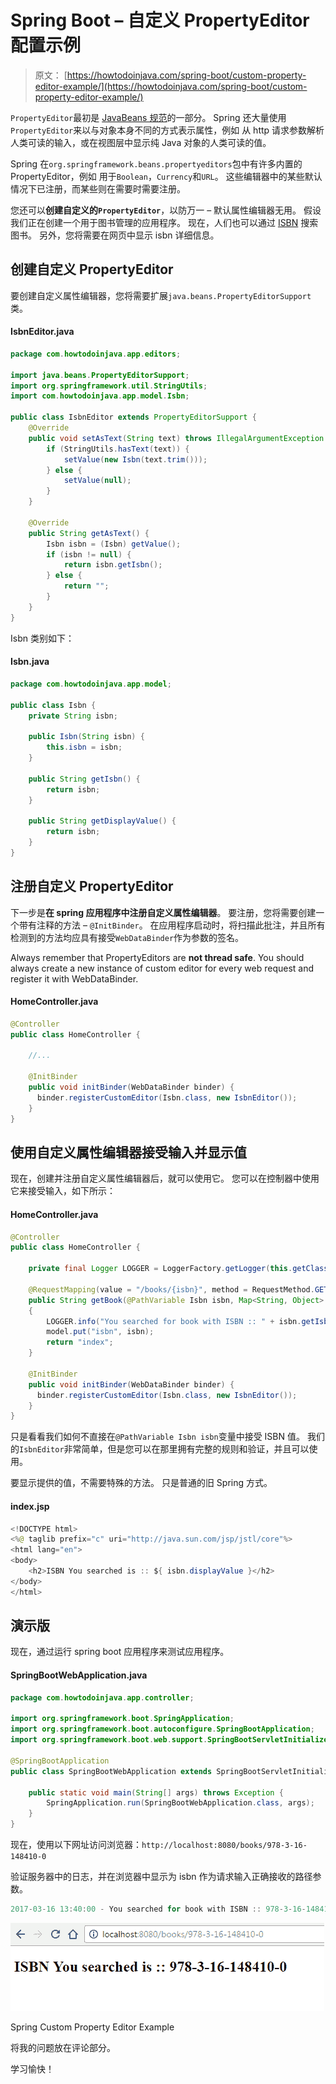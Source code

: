 # Spring Boot – 自定义 PropertyEditor 配置示例

> 原文： [https://howtodoinjava.com/spring-boot/custom-property-editor-example/](https://howtodoinjava.com/spring-boot/custom-property-editor-example/)

`PropertyEditor`最初是 [JavaBeans 规范](https://docs.oracle.com/javase/7/docs/api/java/beans/PropertyEditor.html)的一部分。 Spring 还大量使用`PropertyEditor`来以与对象本身不同的方式表示属性，例如 从 http 请求参数解析人类可读的输入，或在视图层中显示纯 Java 对象的人类可读的值。

Spring 在`org.springframework.beans.propertyeditors`包中有许多内置的 PropertyEditor，例如 用于`Boolean`，`Currency`和`URL`。 这些编辑器中的某些默认情况下已注册，而某些则在需要时需要注册。

您还可以**创建自定义的`PropertyEditor`**，以防万一 – 默认属性编辑器无用。 假设我们正在创建一个用于图书管理的应用程序。 现在，人们也可以通过 [ISBN](https://en.wikipedia.org/wiki/International_Standard_Book_Number) 搜索图书。 另外，您将需要在网页中显示 isbn 详细信息。

## 创建自定义 PropertyEditor

要创建自定义属性编辑器，您将需要扩展`java.beans.PropertyEditorSupport`类。

#### IsbnEditor.java

```java
package com.howtodoinjava.app.editors;

import java.beans.PropertyEditorSupport;
import org.springframework.util.StringUtils;
import com.howtodoinjava.app.model.Isbn;

public class IsbnEditor extends PropertyEditorSupport {
	@Override
	public void setAsText(String text) throws IllegalArgumentException {
		if (StringUtils.hasText(text)) {
			setValue(new Isbn(text.trim()));
		} else {
			setValue(null);
		}
	}

	@Override
	public String getAsText() {
		Isbn isbn = (Isbn) getValue();
		if (isbn != null) {
			return isbn.getIsbn();
		} else {
			return "";
		}
	}
}

```

Isbn 类别如下：

#### Isbn.java

```java
package com.howtodoinjava.app.model;

public class Isbn {
	private String isbn;

	public Isbn(String isbn) {
		this.isbn = isbn;
	}

	public String getIsbn() {
		return isbn;
	}

	public String getDisplayValue() {
		return isbn;
	}
}

```

## 注册自定义 PropertyEditor

下一步是**在 spring 应用程序中注册自定义属性编辑器**。 要注册，您将需要创建一个带有注释的方法 – `@InitBinder`。 在应用程序启动时，将扫描此批注，并且所有检测到的方法均应具有接受`WebDataBinder`作为参数的签名。

Always remember that PropertyEditors are **not thread safe**. You should always create a new instance of custom editor for every web request and register it with WebDataBinder.

#### HomeController.java

```java
@Controller
public class HomeController {

	//...

	@InitBinder
	public void initBinder(WebDataBinder binder) {
	  binder.registerCustomEditor(Isbn.class, new IsbnEditor());
	}
}

```

## 使用自定义属性编辑器接受输入并显示值

现在，创建并注册自定义属性编辑器后，就可以使用它。 您可以在控制器中使用它来接受输入，如下所示：

#### HomeController.java

```java
@Controller
public class HomeController {

	private final Logger LOGGER = LoggerFactory.getLogger(this.getClass());

	@RequestMapping(value = "/books/{isbn}", method = RequestMethod.GET)
	public String getBook(@PathVariable Isbn isbn, Map<String, Object> model) 
	{
		LOGGER.info("You searched for book with ISBN :: " + isbn.getIsbn());
		model.put("isbn", isbn);
		return "index";
	}

	@InitBinder
	public void initBinder(WebDataBinder binder) {
	  binder.registerCustomEditor(Isbn.class, new IsbnEditor());
	}
}

```

只是看看我们如何不直接在`@PathVariable Isbn isbn`变量中接受 ISBN 值。 我们的`IsbnEditor`非常简单，但是您可以在那里拥有完整的规则和验证，并且可以使用。

要显示提供的值，不需要特殊的方法。 只是普通的旧 Spring 方式。

#### index.jsp

```java
<!DOCTYPE html>
<%@ taglib prefix="c" uri="http://java.sun.com/jsp/jstl/core"%>
<html lang="en">
<body>
	<h2>ISBN You searched is :: ${ isbn.displayValue }</h2>
</body>
</html>

```

## 演示版

现在，通过运行 spring boot 应用程序来测试应用程序。

#### SpringBootWebApplication.java

```java
package com.howtodoinjava.app.controller;

import org.springframework.boot.SpringApplication;
import org.springframework.boot.autoconfigure.SpringBootApplication;
import org.springframework.boot.web.support.SpringBootServletInitializer;

@SpringBootApplication
public class SpringBootWebApplication extends SpringBootServletInitializer {

	public static void main(String[] args) throws Exception {
		SpringApplication.run(SpringBootWebApplication.class, args);
	}
}

```

现在，使用以下网址访问浏览器：`http://localhost:8080/books/978-3-16-148410-0`

验证服务器中的日志，并在浏览器中显示为 isbn 作为请求输入正确接收的路径参数。

```java
2017-03-16 13:40:00 - You searched for book with ISBN :: 978-3-16-148410-0

```

![Spring Custom Property Editor Example](img/26e1b07acc17212ca9cb7a0c5cc7900f.jpg)

Spring Custom Property Editor Example

将我的问题放在评论部分。

学习愉快！